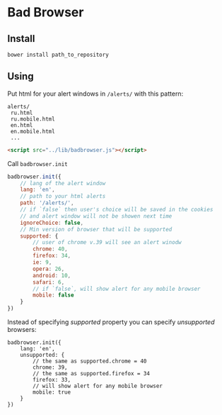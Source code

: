# Bad Browser
## Install
```
bower install path_to_repository
```
## Using
Put html for your alert windows in `/alerts/` with this pattern:
```
alerts/
 ru.html
 ru.mobile.html
 en.html
 en.mobile.html
 ...
```
```html
<script src="../lib/badbrowser.js"></script>
```

Call `badbrowser.init`

```js
badbrowser.init({
    // lang of the alert window
    lang: 'en',
    // path to your html alerts
    path: '/alerts/',
    // if `false` then user's choice will be saved in the cookies
    // and alert window will not be showen next time
    ignoreChoice: false,
    // Min version of browser that will be supported
    supported: {
        // user of chrome v.39 will see an alert winodw
        chrome: 40,
        firefox: 34,
        ie: 9,
        opera: 26,
        android: 10,
        safari: 6,
        // if `false`, will show alert for any mobile browser
        mobile: false
    }
})
```

Instead of specifying *supported* property you can specify *unsupported* browsers:
```
badbrowser.init({
    lang: 'en',
    unsupported: {
        // the same as supported.chrome = 40
        chrome: 39,
        // the same as supported.firefox = 34
        firefox: 33,
        // will show alert for any mobile browser
        mobile: true
    }
})
```